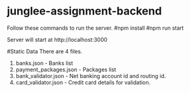 # junglee-assignment-backend
Follow these commands to run the server.
#npm install
#npm run start

Server will start at http://localhost:3000

#Static Data
There are 4 files.
1. banks.json - Banks list
2. payment_packages.json - Packages list
3. bank_validator.json - Net banking account id and routing id.
4. card_validator.json - Credit card details for validation.
